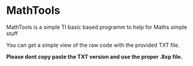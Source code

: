 # MathTools
MathTools is a simple TI basic based programm to help for Maths simple stuff

<p>You can get a simple view of the raw code with the provided TXT file.</p>
<p><b>Please dont copy paste the TXT version and use the proper .8xp file.</b></p>
